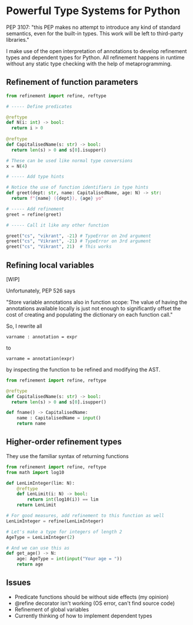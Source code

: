# Powerful Type Systems for Python

PEP 3107: "this PEP makes no attempt to introduce any kind of standard semantics,
even for the built-in types. This work will be left to third-party libraries."

I make use of the open interpretation of annotations to
develop refinement types and dependent types for Python.
All refinement happens in runtime without any static
type checking with the help of metaprogramming.

## Refinement of function parameters 

```python
from refinement import refine, reftype

# ----- Define predicates 

@reftype
def N(i: int) -> bool:
  return i > 0
  
@reftype
def CapitalisedName(s: str) -> bool:
  return len(s) > 0 and s[0].isupper()

# These can be used like normal type conversions
x = N(4)

# ----- Add type hints 

# Notice the use of function identifiers in type hints
def greet(dept: str, name: CapitalisedName, age: N) -> str:
  return f"{name} ({dept}), {age} yo"

# ----- Add refinement
greet = refine(greet)

# ----- Call it like any other function

greet("cs", "vikrant", -21) # TypeError on 2nd argument
greet("cs", "Vikrant", -21) # TypeError on 3rd argument
greet("cs", "Vikrant", 21)  # This works
```

## Refining local variables

[WIP]

Unfortunately, PEP 526 says 

"Store variable annotations also in function scope: 
The value of having the annotations available locally is just
 not enough to significantly offset the cost of creating and
 populating the dictionary on each function call."

So, I rewrite all
```
varname : annotation = expr
```

to

```
varname = annotation(expr)
```

by inspecting the function to be refined and modifying the AST.


```python
from refinement import refine, reftype

@reftype
def CapitalisedName(s: str) -> bool:
  return len(s) > 0 and s[0].isupper()

def fname() -> CapitalisedName:
    name : CapitalisedName = input()
    return name
```

## Higher-order refinement types

They use the familiar syntax of returning functions

```python
from refinement import refine, reftype
from math import log10

def LenLimInteger(lim: N):
    @reftype
    def LenLimit(i: N) -> bool:
        return int(log10(i)) == lim
    return LenLimit

# For good measures, add refinement to this function as well
LenLimInteger = refine(LenLimInteger)

# Let's make a type for integers of length 2
AgeType = LenLimInteger(2)

# And we can use this as
def get_age() -> N:
    age: AgeType = int(input("Your age = "))
    return age

```

## Issues

- Predicate functions should be without side effects (my opinion)
- @refine decorator isn't working (OS error, can't find source code)
- Refinement of global variables
- Currently thinking of how to implement dependent types

